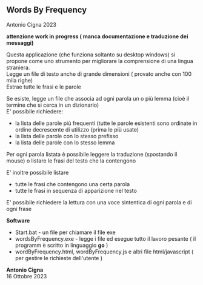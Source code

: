 Words By Frequency
------------------ 
Antonio Cigna 2023  
  
**attenzione work in progress ( manca documentazione e traduzione dei messaggi)**  
  
Questa applicazione (che funziona soltanto su desktop windows) si propone come uno strumento per migliorare la comprensione di una lingua straniera.  
Legge un file di testo anche di grande dimensioni ( provato anche con 100 mila righe)  
Estrae tutte le frasi e le parole  
  
Se esiste, legge un file che associa ad ogni parola un o più lemma (cioè il termine che si cerca in un dizionario)  
E' possibile richiedere:
*   la lista delle parole più frequenti (tutte le parole esistenti sono ordinate in ordine decrescente di utilizzo (prima le più usate)
*   la lista delle parole con lo stesso prefisso
*   la lista delle parole con lo stesso lemma
  
Per ogni parola listata è possibile leggere la traduzione (spostando il mouse) o listare le frasi del testo che la contengono  

E' inoltre possibile listare
*   tutte le frasi che contengono una certa parola
*   tutte le frasi in sequenza di apparizione nel testo

  
E' possibile richiedere la lettura con una voce sintentica di ogni parola e di ogni frase  

**Software**
*   Start.bat               - un file per chiamare il file exe   
*   wordsByFrequency.exe    - legge i file ed esegue tutto il lavoro pesante ( il programm è scritto in linguaggio **go** )    
*   wordByFrequency.html,   wordByFrequency.js e altri file html/javascript  ( per gestire le richieste dell'utente )   
  
    
**Antonio Cigna**  
16 Ottobre 2023  